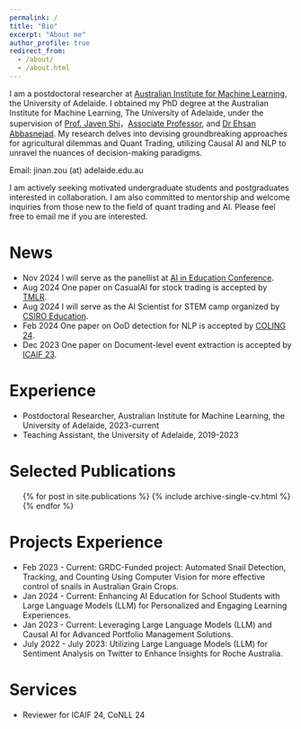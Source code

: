 ```yaml
---
permalink: /
title: "Bio"
excerpt: "About me"
author_profile: true
redirect_from: 
  - /about/
  - /about.html
---
```

I am a postdoctoral researcher at [Australian Institute for Machine Learning](https://www.adelaide.edu.au/aiml/), the University of Adelaide. I obtained my PhD degree at the Australian Institute for Machine Learning, The University of Adelaide, under the supervision of [Prof. Javen Shi](https://cs.adelaide.edu.au/~javen/)，[Associate Professor](https://lingqiao-adelaide.github.io/lingqiaoliu.github.io/), and [Dr Ehsan Abbasnejad](https://ehsanabb.github.io/). My research delves into devising groundbreaking approaches for agricultural dilemmas and Quant Trading, utilizing Causal AI and NLP to unravel the nuances of decision-making paradigms.

Email: jinan.zou (at) adelaide.edu.au


I am actively seeking motivated undergraduate students and postgraduates interested in collaboration. I am also committed to mentorship and welcome inquiries from those new to the field of quant trading and AI. Please feel free to email me if you are interested. 

News
======
* Nov 2024 I will serve as the panellist at [AI in Education Conference](https://www.informa.com.au/event/conference/education/artificial-intelligence-in-education-conference/).
* Aug 2024 One paper on CasualAI for stock trading is accepted by [TMLR](https://jmlr.org/tmlr/).
* Aug 2024 I will serve as the AI Scientist for STEM camp organized by [CSIRO Education](https://www.csiro.au/en/education).
* Feb 2024 One paper on OoD detection for NLP is accepted by [COLING 24](https://lrec-coling-2024.org/).
* Dec 2023 One paper on Document-level event extraction is accepted by [ICAIF 23](https://ai-finance.org/icaif-23/).

Experience
======
* Postdoctoral Researcher, Australian Institute for Machine Learning, the University of Adelaide, 2023-current
* Teaching Assistant, the University of Adelaide, 2019-2023



Selected Publications
======
  <ul>{% for post in site.publications %}
    {% include archive-single-cv.html %}
  {% endfor %}</ul>

Projects Experience
======
* Feb 2023 - Current: GRDC-Funded project: Automated Snail Detection, Tracking, and Counting Using Computer Vision for more effective control of snails in Australian Grain Crops.
* Jan 2024 - Current: Enhancing AI Education for School Students with Large Language Models (LLM) for Personalized and Engaging Learning Experiences.
* Jan 2023 - Current: Leveraging Large Language Models (LLM) and Causal AI for Advanced Portfolio Management Solutions.
* July 2022 - July 2023: Utilizing Large Language Models (LLM) for Sentiment Analysis on Twitter to Enhance Insights for Roche Australia.


Services
======
* Reviewer for ICAIF 24, CoNLL 24
